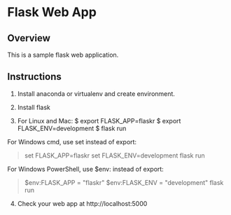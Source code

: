 # Flask Web App

## Overview
This is a sample flask web application.

## Instructions
1. Install anaconda or virtualenv and create environment.
2. Install flask

3. For Linux and Mac:
$ export FLASK_APP=flaskr
$ export FLASK_ENV=development
$ flask run

For Windows cmd, use set instead of export:
> set FLASK_APP=flaskr
> set FLASK_ENV=development
> flask run

For Windows PowerShell, use $env: instead of export:
> $env:FLASK_APP = "flaskr"
> $env:FLASK_ENV = "development"
> flask run
4. Check your web app at http://localhost:5000
